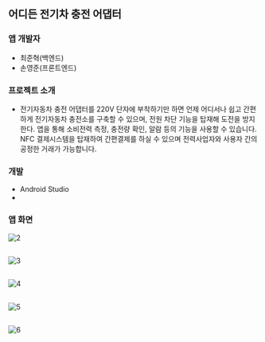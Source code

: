 ## 어디든 전기차 충전 어댑터

### 앱 개발자

+ 최준혁(백엔드)
+ 손영준(프론트엔드)

### 프로젝트 소개

+ 전기자동차 충전 어댑터를 220V 단자에 부착하기만 하면 언제 어디서나 쉽고 간편하게 전기자동차 충전소를 구축할 수 있으며, 전원 차단 기능을 탑재해 도전을 방지한다. 앱을 통해 소비전력 측정, 충전량 확인, 알람 등의 기능을 사용할 수 있습니다. NFC 결제시스템을 탑재하여 간편결제를 하실 수 있으며 전력사업자와 사용자 간의 공정한 거래가 가능합니다.

### 개발
+ Android Studio
+ 

### 앱 화면
![2](https://user-images.githubusercontent.com/84082544/147317200-d8bbae69-8c60-4500-aeec-35429707fa4b.PNG)

## 

![3](https://user-images.githubusercontent.com/84082544/147317281-570d69ff-1999-4aa2-a304-203c2dd6d75e.PNG)

## 

![4](https://user-images.githubusercontent.com/84082544/147317284-b90367cd-094f-4a68-b892-c8ef16b28c18.PNG)

## 

![5](https://user-images.githubusercontent.com/84082544/147317286-675b2217-6412-426e-a1aa-b5073d42a676.PNG)

## 

![6](https://user-images.githubusercontent.com/84082544/147317289-fbd2a3e4-dead-4e72-b82f-2f022a2f4f97.PNG)
